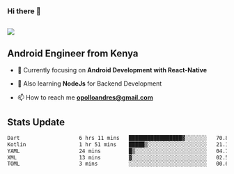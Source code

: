 ### Hi there 👋
<h2 align="left"><img src="https://readme-typing-svg.herokuapp.com?color='blue'&lines=I'm+Andrew+Opollo😊;Welcome+to+my+Github😜"> </h2>

## Android Engineer from Kenya


- 🌱 Currently focusing on **Android Development with React-Native**

- 🔭 Also learning **NodeJs** for Backend Development

- 📫 How to reach me **opolloandres@gmail.com**


## Stats Update
<!--START_SECTION:waka-->

```txt
Dart                   6 hrs 11 mins   █████████████████▓░░░░░░░   70.80 %
Kotlin                 1 hr 51 mins    █████▒░░░░░░░░░░░░░░░░░░░   21.19 %
YAML                   24 mins         █▒░░░░░░░░░░░░░░░░░░░░░░░   04.74 %
XML                    13 mins         ▓░░░░░░░░░░░░░░░░░░░░░░░░   02.54 %
TOML                   3 mins          ░░░░░░░░░░░░░░░░░░░░░░░░░   00.62 %
```

<!--END_SECTION:waka-->


